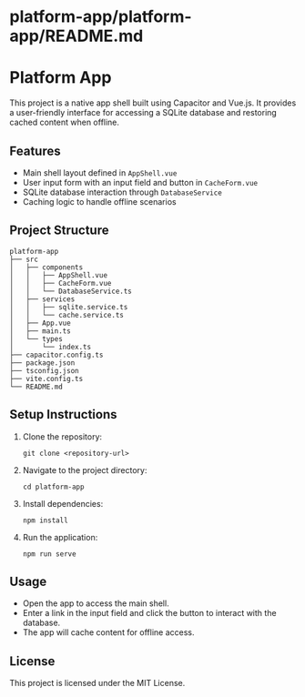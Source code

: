 # platform-app/platform-app/README.md

# Platform App

This project is a native app shell built using Capacitor and Vue.js. It provides a user-friendly interface for accessing a SQLite database and restoring cached content when offline.

## Features

- Main shell layout defined in `AppShell.vue`
- User input form with an input field and button in `CacheForm.vue`
- SQLite database interaction through `DatabaseService`
- Caching logic to handle offline scenarios

## Project Structure

```
platform-app
├── src
│   ├── components
│   │   ├── AppShell.vue
│   │   ├── CacheForm.vue
│   │   └── DatabaseService.ts
│   ├── services
│   │   ├── sqlite.service.ts 
│   │   └── cache.service.ts
│   ├── App.vue
│   ├── main.ts
│   └── types
│       └── index.ts
├── capacitor.config.ts
├── package.json
├── tsconfig.json
├── vite.config.ts
└── README.md
```

## Setup Instructions

1. Clone the repository:
   ```
   git clone <repository-url>
   ```

2. Navigate to the project directory:
   ```
   cd platform-app
   ```

3. Install dependencies:
   ```
   npm install
   ```

4. Run the application:
   ```
   npm run serve
   ```

## Usage

- Open the app to access the main shell.
- Enter a link in the input field and click the button to interact with the database.
- The app will cache content for offline access.

## License

This project is licensed under the MIT License.